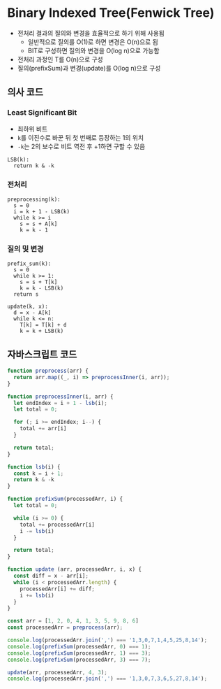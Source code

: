 # Binary Indexed Tree(Fenwick Tree)
- 전처리 결과의 질의와 변경을 효율적으로 하기 위해 사용됨
  - 일반적으로 질의를 O(1)로 하면 변경은 O(n)으로 됨
  - BIT로 구성하면 질의와 변경을 O(log n)으로 가능함
- 전처리 과정인 T를 O(n)으로 구성
- 질의(prefixSum)과 변경(update)를 O(log n)으로 구성

## 의사 코드
### Least Significant Bit
- 최하위 비트
- `k`를 이진수로 바꾼 뒤 첫 번째로 등장하는 1의 위치
- `-k`는 2의 보수로 비트 역전 후 +1하면 구할 수 있음
```
LSB(k):
  return k & -k
```

### 전처리
```
preprocessing(k):
  s = 0
  i = k + 1 - LSB(k)
  while k >= i
    s = s + A[k]
    k = k - 1
```

### 질의 및 변경
```
prefix_sum(k):
  s = 0
  while k >= 1:
    s = s + T[k]
    k = k - LSB(k)
  return s

update(k, x):
  d = x - A[k]
  while k <= n:
    T[k] = T[k] + d
    k = k + LSB(k)
```

## 자바스크립트 코드
```js
function preprocess(arr) {
  return arr.map((_, i) => preprocessInner(i, arr));
}

function preprocessInner(i, arr) {
  let endIndex = i + 1 - lsb(i);
  let total = 0;

  for (; i >= endIndex; i--) {
    total += arr[i]
  }

  return total;
}

function lsb(i) {
  const k = i + 1;
  return k & -k
}

function prefixSum(processedArr, i) {
  let total = 0;

  while (i >= 0) {
    total += processedArr[i]
    i -= lsb(i)
  }

  return total;
}

function update (arr, processedArr, i, x) {
  const diff = x - arr[i];
  while (i < processedArr.length) {
    processedArr[i] += diff;
    i += lsb(i)
  }
}

const arr = [1, 2, 0, 4, 1, 3, 5, 9, 8, 6]
const processedArr = preprocess(arr);

console.log(processedArr.join(',') === '1,3,0,7,1,4,5,25,8,14');
console.log(prefixSum(processedArr, 0) === 1);
console.log(prefixSum(processedArr, 1) === 3);
console.log(prefixSum(processedArr, 3) === 7);

update(arr, processedArr, 4, 3);
console.log(processedArr.join(',') === '1,3,0,7,3,6,5,27,8,14');
```

